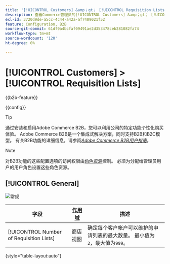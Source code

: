 ```yaml
---
title: '[!UICONTROL Customers] &amp；gt； [!UICONTROL Requisition Lists]'
description: 查看Commerce管理员的[!UICONTROL Customers] &amp；gt； [!UICONTROL Requisition Lists]页面上的配置设置。
exl-id: 3720d9de-a5cc-4c44-a42a-af7409021f52
feature: Configuration, B2B
source-git-commit: 61df9a4bcfaf09491ae2d353478ceb281082fa74
workflow-type: tm+mt
source-wordcount: '120'
ht-degree: 0%

---
```


# [!UICONTROL Customers] > [!UICONTROL Requisition Lists]

{{b2b-feature}}

{{config}}

>[!TIP]
>
>通过安装和启用Adobe Commerce B2B，您可以利用公司的特定功能个性化购买体验。 Adobe Commerce B2B是一个集成式解决方案，同时支持B2B和B2C模型。 有关B2B功能的详细信息，请参阅&#x200B;[_Adobe Commerce B2B用户指南_](https://experienceleague.adobe.com/docs/commerce-admin/b2b/introduction.html)。

>[!NOTE]
>
>对B2B功能的这些配置选项的访问权限由[角色资源](../../systems/permissions-user-roles.md#role-resources)控制。 必须为分配给管理员用户的用户角色设置这些角色资源。

## [!UICONTROL General]

![常规](./assets/requisition-lists-general.png)<!-- zoom -->

<!-- General](https://docs.magento.com/user-guide/stores/b2b-configure-requisition-lists.html) -->

| 字段 | [作用域](../../getting-started/websites-stores-views.md#scope-settings) | 描述 |
|--- |--- |--- |
| [!UICONTROL Number of Requisition Lists] | 商店视图 | 确定每个客户帐户可以维护的申请列表的最大数量。 最小值为`2`，最大值为`999`。 |

{style="table-layout:auto"}
